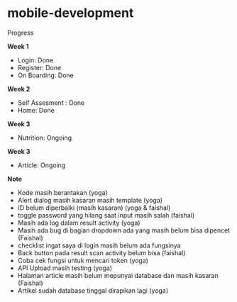 # mobile-development

Progress

<b> Week 1 </b>
- Login: Done
- Register: Done 
- On Boarding: Done

<b> Week 2 </b>
- Self Assesment : Done
- Home: Done

<b> Week 3 </b>
- Nutrition: Ongoing

<b> Week 3 </b>
- Article: Ongoing

<b> Note </b>
- Kode masih berantakan (yoga)
- Alert dialog masih kasaran masih template (yoga)
- ID belum diperbaiki (masih kasaran) (yoga & faishal)
- toggle password yang hilang saat input masih salah (faishal)
- Masih ada log dalam result activity (yoga) 
- Masih ada bug di bagian dropdown ada yang masih belum bisa dipencet (Faishal)
- checklist ingat saya di login masih belum ada fungsinya
- Back button pada result scan activity belum bisa (faishal)
- Coba cek fungsi untuk mencari token (yoga)
- API Upload masih testing (yoga)
- Halaman article masih belum mepunyai database dan masih kasaran (Faishal)
- Artikel sudah database tinggal dirapikan lagi (yoga)
